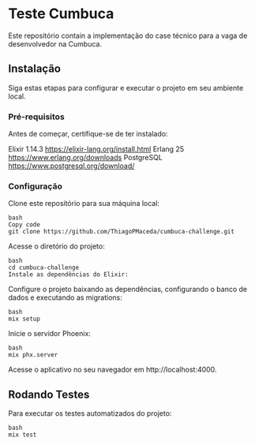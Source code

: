 # Teste Cumbuca
Este repositório contain a implementação do case técnico para a vaga de desenvolvedor na Cumbuca.

## Instalação
Siga estas etapas para configurar e executar o projeto em seu ambiente local.

### Pré-requisitos
Antes de começar, certifique-se de ter instalado:

Elixir 1.14.3 https://elixir-lang.org/install.html
Erlang 25 https://www.erlang.org/downloads
PostgreSQL https://www.postgresql.org/download/


### Configuração
Clone este repositório para sua máquina local:

```
bash
Copy code
git clone https://github.com/ThiagoPMaceda/cumbuca-challenge.git
```

Acesse o diretório do projeto:

```
bash
cd cumbuca-challenge 
Instale as dependências do Elixir:
```

Configure o projeto baixando as dependências, configurando o banco de dados e executando as migrations:

```
bash
mix setup
```

Inicie o servidor Phoenix:

```
bash
mix phx.server
```
Acesse o aplicativo no seu navegador em http://localhost:4000.


## Rodando Testes
Para executar os testes automatizados do projeto:

```
bash
mix test
```
